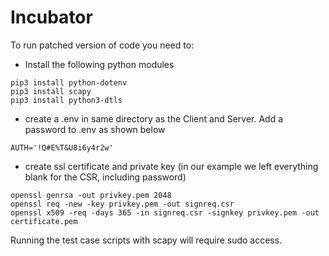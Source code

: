 # Incubator

To run patched version of code you need to: 

  - Install the following python modules
  ```
  pip3 install python-dotenv  
  pip3 install scapy
  pip3 install python3-dtls
  ```
  - create a .env in same directory as the Client and Server. Add a password to .env as shown below  
  ```
  AUTH='!Q#E%T&U8i6y4r2w'  
  ```  
  - create ssl certificate and private key (in our example we left everything blank for the CSR, including password)
  ```
  openssl genrsa -out privkey.pem 2048
  openssl req -new -key privkey.pem -out signreq.csr
  openssl x509 -req -days 365 -in signreq.csr -signkey privkey.pem -out certificate.pem
  ```  
    
    
  Running the test case scripts with scapy will require sudo access.
